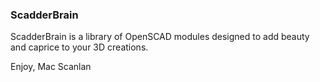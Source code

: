 ### ScadderBrain

ScadderBrain is a library of OpenSCAD modules designed to add beauty and
caprice to your 3D creations.

Enjoy,
Mac Scanlan
